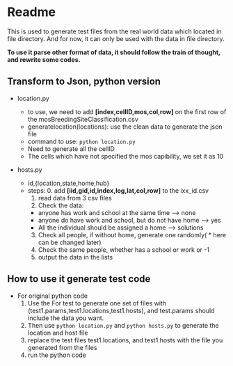 # Readme
This is used to generate test files from the real world data which located in file directory.
And for now, it can only be used with the data in file directory.

**To use it parse other format of data, it should follow the train of thought, and rewrite some codes.** 

## Transform to Json, python version
- location.py
  - to use, we need to add  **[index,cellID,mos,col,row]** on the first row of the mosBreedingSiteClassification.csv
  - generatelocation(locations): use the clean data to generate the json file
  - command to use: ``python location.py``
  - Need to generate all the cellID
  - The cells which have not specified the mos capibility, we set it as 10

- hosts.py
  - id,{location,state,home,hub}
  - steps:
    0. add **[iid,gid,id,index,log,lat,col,row]** to the ixx_id.csv
    1. read data from 3 csv files
    2. Check the data: 
      - anyone has work and school at the same time --> none
      - anyone do have work and school, but do not have home --> yes
      - All the individual should be assigned a home --> solutions
    3. Check all people, if without home, generate one randomly( * here can be changed later)
    4. Check the same people, whether has a school or work or -1
    5. output the data in the lists 

## How to use it generate test code
- For original python code
  1. Use the For test to generate one set of files with (test1.params,test1.locations,test1.hosts), and test.params should include the data you want.
  2. Then use ``python location.py`` and ``python hosts.py`` to generate the location and host file
  3. replace the test files test1.locations, and test1.hosts with the file you generated from the files
  4. run the python code

